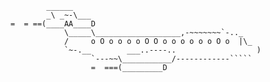             ______
            _\ _~-\___
    =  = ==(____AA____D
                \_____\___________________,-~~~~~~~`-.._
                /     o O o o o o O O o o o o o o O o  |\_
                `~-.__        ___..----..                  )
                      `---~~\___________/------------`````
                      =  ===(_________D

<!---
jsoerensen-foreflight/jsoerensen-foreflight is a ✨ special ✨ repository because its `README.md` (this file) appears on your GitHub profile.
You can click the Preview link to take a look at your changes.
--->
